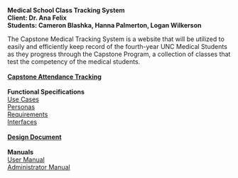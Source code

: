 **Medical School Class Tracking System** <br>
<b>Client: Dr. Ana Felix</b> <br>
<b>Students: Cameron Blashka, Hanna Palmerton, Logan Wilkerson</b>

The Capstone Medical Tracking System is a website that will be utilized to easily and efficiently keep record of the fourth-year UNC Medical Students as they progress through the Capstone Program, a collection of classes that test the competency of the medical students.<br>
<br>
<b><a href='https://webapps.med.unc.edu/capstone/adminlogin.html'>Capstone Attendance Tracking</a></b><br>
<br>
<b>Functional Specifications</b><br>
<a href='https://docs.google.com/viewer?a=v&pid=explorer&chrome=true&srcid=0BxseyDEXaYHGYzlmMTA1NTMtNTk1YS00NzExLTk4ZTQtMjEyZTEzOTFmNDc5&hl=en&authkey=CIifs5QP'>Use Cases</a><br>
<a href='https://docs.google.com/viewer?a=v&pid=explorer&chrome=true&srcid=0BxseyDEXaYHGYzQwMTgyYjctNWNlNi00ZWVmLTk3YmEtZjI0M2JhZGUzMjQ5&hl=en&authkey=CKGH3IsE'>Personas</a><br>
<a href='https://docs.google.com/viewer?a=v&pid=explorer&chrome=true&srcid=0BxseyDEXaYHGZmE4Nzc2OTgtOGQxMS00ZGIxLWExM2MtZmY1NDk5ZDUzYzY1&hl=en&authkey=CJzbyKUJ'>Requirements</a><br>
<a href='https://docs.google.com/viewer?a=v&pid=explorer&chrome=true&srcid=0BxseyDEXaYHGZjljMTA1YTQtNGMyMC00YmMwLTgyM2EtM2NlMzY4ZWU5ZmY5&hl=en&authkey=CN3hw7UH'>Interfaces</a><br>
<br>
<b><a href='https://docs.google.com/viewer?a=v&pid=explorer&chrome=true&srcid=0BxseyDEXaYHGMTNiYTM5YzAtZmE5NC00Yzg4LTkyZmMtOWYwYzNlNGY3Mzg1&hl=en&authkey=COzUhJkL'>Design Document</a></b><br>
<br>
<b>Manuals</b><br>
<a href='https://docs.google.com/viewer?a=v&pid=explorer&chrome=true&srcid=0BxseyDEXaYHGNmI2ZjI3MjUtMTg2MS00MmI0LWE1MWYtMDVkMGUzOTA0MGQw&hl=en&authkey=CIfXo9AL'>User Manual</a><br>
<a href='https://docs.google.com/leaf?id=0BxseyDEXaYHGYmQ1ODM1MzAtYTFiNS00Yjg4LWEyMmYtNDg5MjQ0YTA4NTE1&sort=name&layout=list&num=50'>Administrator Manual</a><br>
<br>